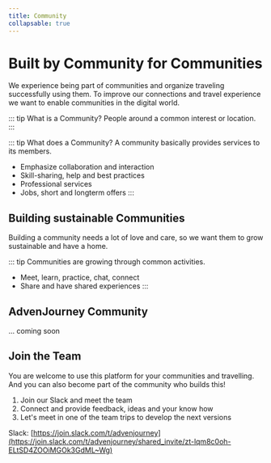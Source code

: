```yaml
---
title: Community
collapsable: true
---
```


# Built by Community for Communities
We experience being part of communities and organize traveling successfully using them. To improve our connections and travel experience we want to enable communities in the digital world.

::: tip What is a Community?
People around a common interest or location.
:::

::: tip What does a Community?
A community basically provides services to its members.
- Emphasize collaboration and interaction
- Skill-sharing, help and best practices
- Professional services
- Jobs, short and longterm offers
:::

## Building sustainable Communities
Building a community needs a lot of love and care, so we want them to grow sustainable and have a home.

::: tip Communities are growing through common activities.
- Meet, learn, practice, chat, connect
- Share and have shared experiences
:::

## AdvenJourney Community

... coming soon
<Team/>

## Join the Team
You are welcome to use this platform for your communities and travelling. And you can also become part of the community who builds this!

1. Join our Slack and meet the team
2. Connect and provide feedback, ideas and your know how
3. Let's meet in one of the team trips to develop the next versions

Slack: [https://join.slack.com/t/advenjourney](https://join.slack.com/t/advenjourney/shared_invite/zt-lqm8c0oh-ELtSD4ZOOiMGOk3GdML~Wg)

